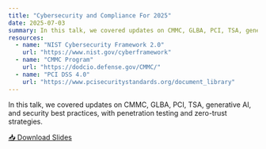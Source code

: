 ```yaml
---
title: "Cybersecurity and Compliance For 2025"
date: 2025-07-03
summary: In this talk, we covered updates on CMMC, GLBA, PCI, TSA, generative AI, and security best practices, with penetration testing and zero-trust strategies.
resources:
  - name: "NIST Cybersecurity Framework 2.0"
    url: "https://www.nist.gov/cyberframework"
  - name: "CMMC Program"
    url: "https://dodcio.defense.gov/CMMC/"
  - name: "PCI DSS 4.0"
    url: "https://www.pcisecuritystandards.org/document_library"
---
```


In this talk, we covered updates on CMMC, GLBA, PCI, TSA, generative AI, and security best practices, with penetration testing and zero-trust strategies.

[📥 Download Slides](/slides/2025-interface-phoenix-slides.pdf)

